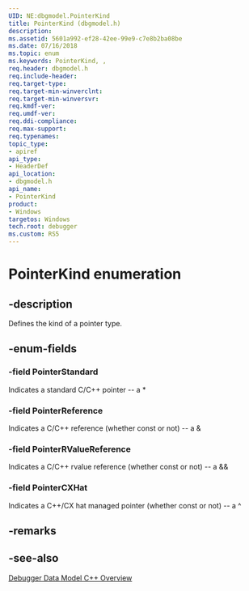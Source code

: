 ```yaml
---
UID: NE:dbgmodel.PointerKind
title: PointerKind (dbgmodel.h)
description: 
ms.assetid: 5601a992-ef28-42ee-99e9-c7e8b2ba08be
ms.date: 07/16/2018
ms.topic: enum
ms.keywords: PointerKind, , 
req.header: dbgmodel.h
req.include-header:
req.target-type:
req.target-min-winverclnt:
req.target-min-winversvr:
req.kmdf-ver:
req.umdf-ver:
req.ddi-compliance:
req.max-support:
req.typenames: 
topic_type: 
- apiref
api_type: 
- HeaderDef
api_location: 
- dbgmodel.h
api_name: 
- PointerKind
product:
- Windows
targetos: Windows
tech.root: debugger
ms.custom: RS5
---
```


# PointerKind enumeration

## -description

Defines the kind of a pointer type.


## -enum-fields

### -field PointerStandard
Indicates a standard C/C++ pointer -- a *

### -field PointerReference 
Indicates a C/C++ reference (whether const or not) -- a &

### -field PointerRValueReference 
Indicates a C/C++ rvalue reference (whether const or not) -- a &&

### -field PointerCXHat 
Indicates a C++/CX hat managed pointer (whether const or not) -- a ^

## -remarks

## -see-also

[Debugger Data Model C++ Overview](https://docs.microsoft.com/windows-hardware/drivers/debugger/data-model-cpp-overview)
